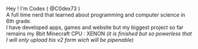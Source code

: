 Hey ! I'm Codex ( @C0dex73 )<br/>
A full time nerd that learned about programming and computer science in 6th grade.<br/>
I have developed apps, games and website but my biggest project so far remains my 8bit Minecraft CPU : XENON <i>(it is finished but so powerless that I will only upload his v2 form wich will be pipenable)</i>